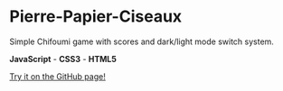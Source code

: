 # Pierre-Papier-Ciseaux

Simple Chifoumi game with scores and dark/light mode switch system.

**JavaScript** - **CSS3** - **HTML5**

[Try it on the GitHub page!](https://victort-github.github.io/Becode_The-Collection/)

